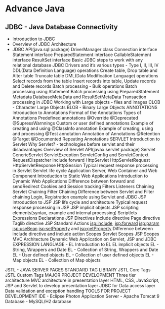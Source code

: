# Advance Java
## JDBC - Java Database Connectivity
- Introduction to JDBC
- Overview of JDBC Architecture
- JDBC API(java.sql package)
DriverManager class
Connection interface
Statement interface
PreparedStatement interface
CallableStatement interface
ResultSet interface
Basic JDBC steps to work with any relational database
JDBC Drivers and it’s various types - Type I, II, III, IV
DDL(Data Definition Language) operations
Create table,
Drop table and
Alter table
Truncate table
DML(Data Modification Language) operations
Select records from the table
Insert records into table,
Update records and
Delete records
Batch processing - Bulk operations
Batch processing using Statement
Batch processing using PreparedStatement
Metadata
DatabaseMetaData and
ResultSetMetaData
Transaction processing in JDBC
Working with Large objects - files and images
CLOB - Character Large Objects
BLOB - Binary Large Objects
ANNOTATIONS
Introduction to Annotations
Format of the Annotations
Types of Annotations
Predefined annotations
@Override
@Deprecated
@SupressWarnnings
Custom or user defined annotations
Example of creating and using @ClassInfo annotation
Example of creating, using and processing @Test annotation
Annotation of Annotations
@Retention
@Target
@Documented
Repeating Annotations
SERVLET
Introduction to Servlet
Why Servlet? - technologies before servlet and their disadvantages
Overview of Servlet API(javax.servlet package)
Servlet
GenericServlet
ServletException
ServletConfig and ServletContext
RequestDispatcher
include 
forward
HttpServlet
HttpServletRequest
HttpServletResponse
HttpSession
Typical request response processing in Servlet
Servlet life cycle
Application Server, Web Container and Web Component
Introduction to Static Web Applications
Introduction to Dynamic Web Applications
Difference between forward and sendRedirect
Cookies and Session tracking
Filters
Listeners
Chaining
Servlet Chaining
Filter Chaining
Difference between Servlet and Filter chaining
Login, Registration example using Servlet and JDBC
JSP
Introduction to JSP
JSP life cycle and architecture
Typical request response processing in JSP
JSP implicit objects
JSP scripting elements(syntax, example and internal processing)
Scriptlets
Expressions
Declarations
JSP Directives
Include directive
Page directive
Taglib directive
JSP Standard Actions
<jsp:include>,
<jsp:forward>
<jsp:param>
<jsp:useBean>
<jsp:setProperty> and <jsp:getProperty>
Difference between include directive and include action
Scopes
Servlet Scopes
JSP Scopes
MVC Architecture
Dynamic Web Application on Servlet, JSP and JDBC
EXPRESSION LANGUAGE - EL
Introduction to EL
EL implicit objects
EL - String, Wrappers and Date
EL - Collection of String, Wrappers and Date
EL - User defined objects
EL - Collection of user defined objects
EL - Map objects
EL - Collection of Map objects

JSTL - JAVA SERVER PAGES STANDARD TAG LIBRARY
JSTL Core Tags
JSTL Custom Tags
MAJOR PROJECT DEVELOPMENT
Three tier architecture
MVC architecture in presentation layer
HTML, CSS, JavaScript, JSP and Servlet to develop presentation layer
JDBC for Data access layer
Data validation and exception handling
TOOLS FOR PROJECT DEVELOPMENT
IDE - Eclipse Photon
Application Server - Apache Tomcat 9
Database - MySQL/H2 database

